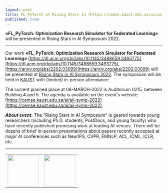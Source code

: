 ```yaml
---
layout: post
title: FL_PyTorch at Rising Stars in [https://cemse.kaust.edu.sa/ai/aii-symp-2022](AI Symposium 2022)
published: true
---
```


**«FL_PyTorch: Optimization Research Simulator for Federated Learning»** will be presented in Rising Stars in AI Symposium 2022.

---

Our work **«FL_PyTorch: Optimization Research Simulator for Federated Learning»** [https://dl.acm.org/doi/abs/10.1145/3488659.3493775](https://dl.acm.org/doi/abs/10.1145/3488659.3493775), [https://arxiv.org/abs/2202.03099](https://arxiv.org/abs/2202.03099) will be presented at [Rising Stars in AI Symposium 2022](https://cemse.kaust.edu.sa/ai/aii-symp-2022).
The symposium will be held in [KAUST](https://cemse.kaust.edu.sa/) with (limited) in-person attendance.

The current planned place at 08-MARCH-2022 is Auditorium 0215, between Building 4 and 5. The agenda is available on the event's website: [https://cemse.kaust.edu.sa/ai/aii-symp-2022](https://cemse.kaust.edu.sa/ai/aii-symp-2022).

***About event.*** The "Rising Stars in AI Symposium" is geared towards young researchers (including Ph.D. students, PostDocs, and young faculty) who have recently published promising work at leading AI venues. There will be dozens of brief in-person presentations about papers recently accepted at major AI conferences such as NeurIPS, CVPR, EMNLP, ACL, ICML, ICLR, etc.

---

<table>
<tr>
<td> <img height="100px" src="https://burlachenkok.github.io/materials/KAUST-logo.png"/> </td> 
<td> <img height="100px" src="https://burlachenkok.github.io/materials/kaust_ai_symposium_2022.jpg"/> </td> 
</tr>
</table>
